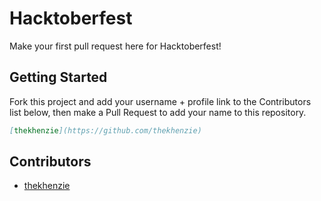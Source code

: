 # Hacktoberfest
Make your first pull request here for Hacktoberfest!

## Getting Started

Fork this project and add your username + profile link to the Contributors list below, then make a Pull Request to add your name to this repository.

```markdown
[thekhenzie](https://github.com/thekhenzie)
```

## Contributors

 - [thekhenzie](https://github.com/thekhenzie)